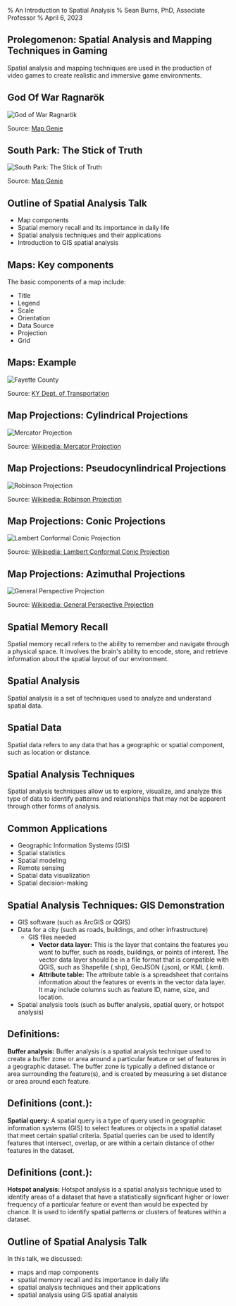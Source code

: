 % An Introduction to Spatial Analysis
% Sean Burns, PhD, Associate Professor 
% April 6, 2023

## Prolegomenon: Spatial Analysis and Mapping Techniques in Gaming

Spatial analysis and mapping techniques are used in the
production of video games to create realistic and immersive
game environments.

## God Of War Ragnarök

![God of War Ragnarök](files/god_of_war.png)

Source: [Map Genie](https://mapgenie.io/)

## South Park: The Stick of Truth

![South Park: The Stick of Truth](files/south_park.png)

Source: [Map Genie](https://mapgenie.io/)

## Outline of Spatial Analysis Talk

- Map components
- Spatial memory recall and its importance in daily life
- Spatial analysis techniques and their applications
- Introduction to GIS spatial analysis

## Maps: Key components

The basic components of a map include:

- Title
- Legend
- Scale
- Orientation
- Data Source
- Projection
- Grid

## Maps: Example

![Fayette County](files/Fayette.png)

Source: [KY Dept. of Transportation](https://transportation.ky.gov/Planning/SPRS%20Maps/Fayette.pdf)

## Map Projections: Cylindrical Projections

![Mercator Projection](files/mercator_projection.jpg)

<!-- Aids navigation; distorts nearer the poles -->

Source: [Wikipedia: Mercator
Projection](https://en.wikipedia.org/wiki/Mercator_projection)

## Map Projections: Pseudocynlindrical Projections

![Robinson Projection](files/robinson_projection.jpg)

<!-- Aids visualization; distorts nearer the poles -->

Source: [Wikipedia: Robinson
Projection](https://en.wikipedia.org/wiki/Robinson_projection)

## Map Projections: Conic Projections

![Lambert Conformal Conic Projection](files/lambert.jpg)

Source: [Wikipedia: Lambert Conformal Conic
Projection](https://en.wikipedia.org/wiki/Lambert_conformal_conic_projection)

<!-- used in aviation charts -->

## Map Projections: Azimuthal Projections

![General Perspective Projection](files/gpp.jpg)

Source: [Wikipedia: General Perspective
Projection](https://en.wikipedia.org/wiki/General_Perspective_projection)

<!-- a type of camera view: from a perspective -->

## Spatial Memory Recall

Spatial memory recall refers to the ability to remember and
navigate through a physical space. It involves the brain's
ability to encode, store, and retrieve information about the
spatial layout of our environment.

## Spatial Analysis

Spatial analysis is a set of techniques used to analyze and
understand spatial data.

## Spatial Data

Spatial data refers to any data that has a geographic or
spatial component, such as location or distance.

## Spatial Analysis Techniques

Spatial analysis techniques allow us to explore, visualize,
and analyze this type of data to identify patterns and
relationships that may not be apparent through other forms
of analysis.

## Common Applications

- Geographic Information Systems (GIS)
- Spatial statistics
- Spatial modeling
- Remote sensing
- Spatial data visualization
- Spatial decision-making

## Spatial Analysis Techniques: GIS Demonstration

- GIS software (such as ArcGIS or QGIS)
- Data for a city (such as roads, buildings, and other
  infrastructure)
    - GIS files needed
        - **Vector data layer:** This is the layer that
          contains the features you want to buffer, such as
          roads, buildings, or points of interest. The
          vector data layer should be in a file format that
          is compatible with QGIS, such as Shapefile (.shp),
          GeoJSON (.json), or KML (.kml).
        - **Attribute table:** The attribute table is a
          spreadsheet that contains information about the
          features or events in the vector data layer. It
          may include columns such as feature ID, name,
          size, and location.
- Spatial analysis tools (such as buffer analysis, spatial
  query, or hotspot analysis)

## Definitions:

**Buffer analysis:** Buffer analysis is a spatial analysis
technique used to create a buffer zone or area around a
particular feature or set of features in a geographic
dataset. The buffer zone is typically a defined distance or
area surrounding the feature(s), and is created by measuring
a set distance or area around each feature.

## Definitions (cont.):

**Spatial query:** A spatial query is a type of query used
in geographic information systems (GIS) to select features
or objects in a spatial dataset that meet certain spatial
criteria. Spatial queries can be used to identify features
that intersect, overlap, or are within a certain distance of
other features in the dataset.

## Definitions (cont.):

**Hotspot analysis:** Hotspot analysis is a spatial analysis
technique used to identify areas of a dataset that have a
statistically significant higher or lower frequency of a
particular feature or event than would be expected by
chance. It is used to identify spatial patterns or clusters
of features within a dataset.

## Outline of Spatial Analysis Talk

In this talk, we discussed:

- maps and map components
- spatial memory recall and its importance in daily life
- spatial analysis techniques and their applications
- spatial analysis using GIS spatial analysis
